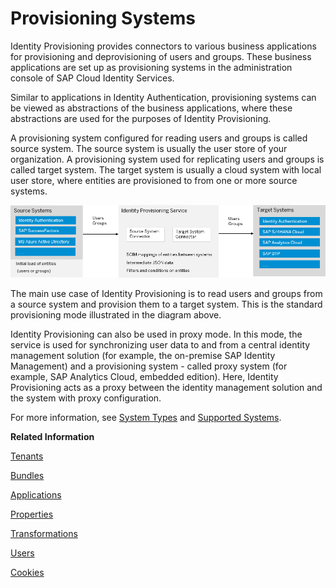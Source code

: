 <!-- loio15da6af8e8f646828158ac854910aadc -->

# Provisioning Systems

Identity Provisioning provides connectors to various business applications for provisioning and deprovisioning of users and groups. These business applications are set up as provisioning systems in the administration console of SAP Cloud Identity Services.

Similar to applications in Identity Authentication, provisioning systems can be viewed as abstractions of the business applications, where these abstractions are used for the purposes of Identity Provisioning.

A provisioning system configured for reading users and groups is called source system. The source system is usually the user store of your organization. A provisioning system used for replicating users and groups is called target system. The target system is usually a cloud system with local user store, where entities are provisioned to from one or more source systems.

![](images/IPS_Source_and_Target_Systems_841d159.png)

The main use case of Identity Provisioning is to read users and groups from a source system and provision them to a target system. This is the standard provisioning mode illustrated in the diagram above.

Identity Provisioning can also be used in proxy mode. In this mode, the service is used for synchronizing user data to and from a central identity management solution \(for example, the on-premise SAP Identity Management\) and a provisioning system - called proxy system \(for example, SAP Analytics Cloud, embedded edition\). Here, Identity Provisioning acts as a proxy between the identity management solution and the system with proxy configuration.

For more information, see [System Types](https://help.sap.com/docs/identity-provisioning/identity-provisioning/system-types?version=Cloud) and [Supported Systems](https://help.sap.com/docs/identity-provisioning/identity-provisioning/supported-systems?version=Cloud).

**Related Information**  


[Tenants](tenants-93160eb.md "A tenant refers to your (customer-specific) instance of SAP Cloud Identity Services. It's delivered to you as part of a bundle with an SAP cloud solution or as part of a self-service request in SAP BTP cockpit.")

[Bundles](bundles-25b65a4.md "A bundle is a group of preconfigured products and services which are sold together.")

[Applications](applications-404a11c.md "An application is associated with a consumer of Identity Authentication as an identity provider. This consumer could be for example an SAP cloud solution, a third-party application, SAP BTP subaccount, or the SAP Cloud Identity Services administration console.")

[Properties](properties-e92c1aa.md "Properties hold the configuration of a provisioning system.")

[Transformations](transformations-81f5204.md "Transformations help you transform user and group attributes from the data model of the source system to the data model of the target system.")

[Users](users-70e95d1.md "Users in SAP Cloud Identity Services fall into two categories: administrators and end users.")

[Cookies](cookies-e60fd04.md "")

